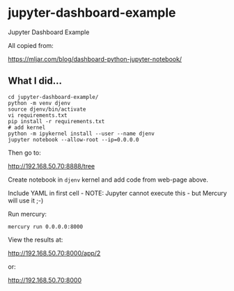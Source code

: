 # jupyter-dashboard-example
Jupyter Dashboard Example

All copied from:

https://mljar.com/blog/dashboard-python-jupyter-notebook/

## What I did...

```
cd jupyter-dashboard-example/
python -m venv djenv
source djenv/bin/activate
vi requirements.txt
pip install -r requirements.txt
# add kernel
python -m ipykernel install --user --name djenv
jupyter notebook --allow-root --ip=0.0.0.0
```

Then go to:

http://192.168.50.70:8888/tree

Create notebook in `djenv` kernel and add code from web-page above.

Include YAML in first cell - NOTE: Jupyter cannot execute this - but Mercury will use it ;-)

Run mercury:

```
mercury run 0.0.0.0:8000
```

View the results at:

http://192.168.50.70:8000/app/2

or:

http://192.168.50.70:8000
